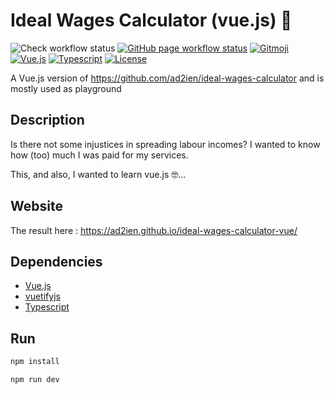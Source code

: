 # Ideal Wages Calculator (vue.js) 💸

![Check workflow status](https://img.shields.io/github/actions/workflow/status/ad2ien/ideal-wages-calculator-vue/check.yml?label=check&logo=github)
[![GitHub page workflow status](https://img.shields.io/github/actions/workflow/status/ad2ien/ideal-wages-calculator-vue/publish.yml?label=github%20page&logo=github)](https://ad2ien.github.io/ideal-wages-calculator-vue/)
[![Gitmoji](https://img.shields.io/badge/gitmoji-%20😜%20😍-FFDD67.svg)](https://gitmoji.dev)
[![Vue.js](https://img.shields.io/badge/Framework-Vue.js-4FC08D.svg?logo=vue.js)](https://vuejs.org)
[![Typescript](https://img.shields.io/badge/Framework-Typescript-3178C6.svg?logo=typescript)](https://www.typescriptlang.org)
[![License](https://img.shields.io/badge/License-MIT-blue.svg?logo=apache)](https://opensource.org/licenses/MIT)

A Vue.js version of <https://github.com/ad2ien/ideal-wages-calculator> and is mostly used as playground

## Description

Is there not some injustices in spreading labour incomes? I wanted to know how (too) much I was paid for my services.

This, and also, I wanted to learn vue.js 🤓...

## Website

The result here : <https://ad2ien.github.io/ideal-wages-calculator-vue/>

## Dependencies

- [Vue.js](https://vuejs.org)
- [vuetifyjs](https://vuetifyjs.com)
- [Typescript](https://www.typescriptlang.org)

## Run

```bash
npm install
```

```bash
npm run dev
```
